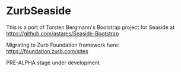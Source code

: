 # ZurbSeaside
This is a port of Torsten Bergmann's Bootstrap project for Seaside at
https://github.com/astares/Seaside-Bootstrap

Migrating to Zurb Foundation framework here: https://foundation.zurb.com/sites

PRE-ALPHA stage under development



